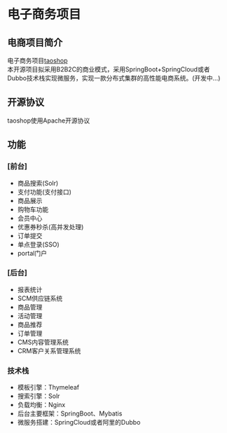 # 电子商务项目
## 电商项目简介
电子商务项目[taoshop](https://github.com/u014427391/taoshop)</br>
本开源项目拟采用B2B2C的商业模式，采用SpringBoot+SpringCloud或者Dubbo技术栈实现微服务，实现一款分布式集群的高性能电商系统。(开发中...)

## 开源协议
taoshop使用Apache开源协议

## 功能
### [前台]
* 商品搜索(Solr)
* 支付功能(支付接口)
* 商品展示
* 购物车功能
* 会员中心
* 优惠券秒杀(高并发处理)
* 订单提交
* 单点登录(SSO)
* portal门户

### [后台]
* 报表统计
* SCM供应链系统
* 商品管理
* 活动管理
* 商品推荐
* 订单管理
* CMS内容管理系统
* CRM客户关系管理系统

### 技术栈
* 模板引擎：Thymeleaf
* 搜索引擎：Solr
* 负载均衡：Nginx
* 后台主要框架：SpringBoot、Mybatis
* 微服务搭建：SpringCloud或者阿里的Dubbo





